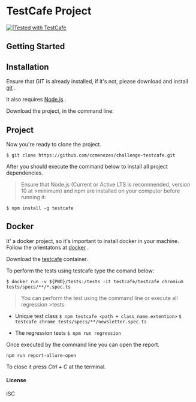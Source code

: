 # TestCafe Project


[![|Tested with TestCafe](https://img.shields.io/badge/tested%20with-TestCafe-2fa4cf.svg)](https://github.com/DevExpress/testcafe)

## Getting Started

## Installation

Ensure that GIT is already installed, if it's not, please download and install [git](https://git-scm.com/downloads) .

It also requires [Node.js](https://www.npmjs.com/get-npm) .

Download the project, in the command line:

## Project
Now you're ready to clone the project.

`$ git clone https://github.com/ccmenezes/challenge-testcafe.git`

After you should execute the command below to install all project dependencies.

>Ensure that Node.js (Current or Active LTS is recommended, version 10 at >minimum) and npm are installed on your computer before running it:

`$ npm install -g testcafe`

## Docker 
It' a docker project, so it's important to install docker in your machine. Follow the orientatons at [docker](https://docs.docker.com/docker-for-windows/install/) .

Download the [testcafe](https://devexpress.github.io/testcafe/documentation/guides/advanced-guides/use-testcafe-docker-image.html) container.

To perform the tests using testcafe type the comand below:

`$ docker run -v ${PWD}/tests:/tests -it testcafe/testcafe chromium tests/specs/**/*.spec.ts`

>You can perform the test using the command line or execute all regression >tests.

- Unique test class
`$ npm testcafe <path + class_name.extention>`
`$ testcafe chrome tests/specs/**/newsletter.spec.ts`


- The regression tests
`$ npm run regression`

Once executed by the command line you can open the report.

`npm run report-allure-open`

To close it press _Ctrl + C_ at the terminal.


#### License

ISC

[git]: <https://git-scm.com/downloads>

[Node.js]: <https://www.npmjs.com/get-npm>

[docker]: <https://docs.docker.com/docker-for-windows/install/>